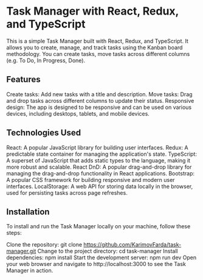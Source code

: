 # Task Manager with React, Redux, and TypeScript
This is a simple Task Manager built with React, Redux, and TypeScript. It allows you to create, manage, and track tasks using the Kanban board methodology. You can create tasks, move tasks across different columns (e.g. To Do, In Progress, Done).

## Features
Create tasks: Add new tasks with a title and description.
Move tasks: Drag and drop tasks across different columns to update their status.
Responsive design: The app is designed to be responsive and can be used on various devices, including desktops, tablets, and mobile devices.
## Technologies Used
React: A popular JavaScript library for building user interfaces.
Redux: A predictable state container for managing the application's state.
TypeScript: A superset of JavaScript that adds static types to the language, making it more robust and scalable.
React DnD: A popular drag-and-drop library for managing the drag-and-drop functionality in React applications.
Bootstrap: A popular CSS framework for building responsive and modern user interfaces.
LocalStorage: A web API for storing data locally in the browser, used for persisting tasks across page refreshes.
## Installation
To install and run the Task Manager locally on your machine, follow these steps:

Clone the repository: git clone https://github.com/KarimovFarda/task-manager.git
Change to the project directory: cd task-manager
Install dependencies: npm install
Start the development server: npm run dev
Open your web browser and navigate to http://localhost:3000 to see the Task Manager in action.